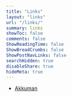 ```yaml
---
title: "Links"
layout: "links"
url: "/links/"
summary: links
showToc: false
comments: false
ShowReadingTime: false
ShowBreadCrumbs: false
ShowPostNavLinks: false
searchHidden: true
disableShare: true
hideMeta: true
---
```


- [Akkuman](https://hacktech.cn/)
